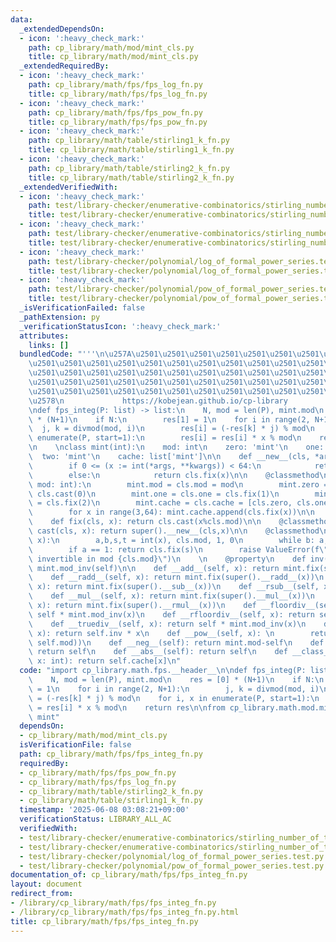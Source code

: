 ```yaml
---
data:
  _extendedDependsOn:
  - icon: ':heavy_check_mark:'
    path: cp_library/math/mod/mint_cls.py
    title: cp_library/math/mod/mint_cls.py
  _extendedRequiredBy:
  - icon: ':heavy_check_mark:'
    path: cp_library/math/fps/fps_log_fn.py
    title: cp_library/math/fps/fps_log_fn.py
  - icon: ':heavy_check_mark:'
    path: cp_library/math/fps/fps_pow_fn.py
    title: cp_library/math/fps/fps_pow_fn.py
  - icon: ':heavy_check_mark:'
    path: cp_library/math/table/stirling1_k_fn.py
    title: cp_library/math/table/stirling1_k_fn.py
  - icon: ':heavy_check_mark:'
    path: cp_library/math/table/stirling2_k_fn.py
    title: cp_library/math/table/stirling2_k_fn.py
  _extendedVerifiedWith:
  - icon: ':heavy_check_mark:'
    path: test/library-checker/enumerative-combinatorics/stirling_number_of_the_first_kind_fixed_k.test.py
    title: test/library-checker/enumerative-combinatorics/stirling_number_of_the_first_kind_fixed_k.test.py
  - icon: ':heavy_check_mark:'
    path: test/library-checker/enumerative-combinatorics/stirling_number_of_the_second_kind_fixed_k.test.py
    title: test/library-checker/enumerative-combinatorics/stirling_number_of_the_second_kind_fixed_k.test.py
  - icon: ':heavy_check_mark:'
    path: test/library-checker/polynomial/log_of_formal_power_series.test.py
    title: test/library-checker/polynomial/log_of_formal_power_series.test.py
  - icon: ':heavy_check_mark:'
    path: test/library-checker/polynomial/pow_of_formal_power_series.test.py
    title: test/library-checker/polynomial/pow_of_formal_power_series.test.py
  _isVerificationFailed: false
  _pathExtension: py
  _verificationStatusIcon: ':heavy_check_mark:'
  attributes:
    links: []
  bundledCode: "'''\n\u257A\u2501\u2501\u2501\u2501\u2501\u2501\u2501\u2501\u2501\u2501\
    \u2501\u2501\u2501\u2501\u2501\u2501\u2501\u2501\u2501\u2501\u2501\u2501\u2501\
    \u2501\u2501\u2501\u2501\u2501\u2501\u2501\u2501\u2501\u2501\u2501\u2501\u2501\
    \u2501\u2501\u2501\u2501\u2501\u2501\u2501\u2501\u2501\u2501\u2501\u2501\u2501\
    \u2501\u2501\u2501\u2501\u2501\u2501\u2501\u2501\u2501\u2501\u2501\u2501\u2501\
    \u2578\n             https://kobejean.github.io/cp-library               \n'''\n\
    \ndef fps_integ(P: list) -> list:\n    N, mod = len(P), mint.mod\n    res = [0]\
    \ * (N+1)\n    if N:\n        res[1] = 1\n    for i in range(2, N+1):\n      \
    \  j, k = divmod(mod, i)\n        res[i] = (-res[k] * j) % mod\n    for i, x in\
    \ enumerate(P, start=1):\n        res[i] = res[i] * x % mod\n    return res\n\n\
    \n    \nclass mint(int):\n    mod: int\n    zero: 'mint'\n    one: 'mint'\n  \
    \  two: 'mint'\n    cache: list['mint']\n\n    def __new__(cls, *args, **kwargs):\n\
    \        if 0 <= (x := int(*args, **kwargs)) < 64:\n            return cls.cache[x]\n\
    \        else:\n            return cls.fix(x)\n\n    @classmethod\n    def set_mod(cls,\
    \ mod: int):\n        mint.mod = cls.mod = mod\n        mint.zero = cls.zero =\
    \ cls.cast(0)\n        mint.one = cls.one = cls.fix(1)\n        mint.two = cls.two\
    \ = cls.fix(2)\n        mint.cache = cls.cache = [cls.zero, cls.one, cls.two]\n\
    \        for x in range(3,64): mint.cache.append(cls.fix(x))\n\n    @classmethod\n\
    \    def fix(cls, x): return cls.cast(x%cls.mod)\n\n    @classmethod\n    def\
    \ cast(cls, x): return super().__new__(cls,x)\n\n    @classmethod\n    def mod_inv(cls,\
    \ x):\n        a,b,s,t = int(x), cls.mod, 1, 0\n        while b: a,b,s,t = b,a%b,t,s-a//b*t\n\
    \        if a == 1: return cls.fix(s)\n        raise ValueError(f\"{x} is not\
    \ invertible in mod {cls.mod}\")\n    \n    @property\n    def inv(self): return\
    \ mint.mod_inv(self)\n\n    def __add__(self, x): return mint.fix(super().__add__(x))\n\
    \    def __radd__(self, x): return mint.fix(super().__radd__(x))\n    def __sub__(self,\
    \ x): return mint.fix(super().__sub__(x))\n    def __rsub__(self, x): return mint.fix(super().__rsub__(x))\n\
    \    def __mul__(self, x): return mint.fix(super().__mul__(x))\n    def __rmul__(self,\
    \ x): return mint.fix(super().__rmul__(x))\n    def __floordiv__(self, x): return\
    \ self * mint.mod_inv(x)\n    def __rfloordiv__(self, x): return self.inv * x\n\
    \    def __truediv__(self, x): return self * mint.mod_inv(x)\n    def __rtruediv__(self,\
    \ x): return self.inv * x\n    def __pow__(self, x): \n        return self.cast(super().__pow__(x,\
    \ self.mod))\n    def __neg__(self): return mint.mod-self\n    def __pos__(self):\
    \ return self\n    def __abs__(self): return self\n    def __class_getitem__(self,\
    \ x: int): return self.cache[x]\n"
  code: "import cp_library.math.fps.__header__\n\ndef fps_integ(P: list) -> list:\n\
    \    N, mod = len(P), mint.mod\n    res = [0] * (N+1)\n    if N:\n        res[1]\
    \ = 1\n    for i in range(2, N+1):\n        j, k = divmod(mod, i)\n        res[i]\
    \ = (-res[k] * j) % mod\n    for i, x in enumerate(P, start=1):\n        res[i]\
    \ = res[i] * x % mod\n    return res\n\nfrom cp_library.math.mod.mint_cls import\
    \ mint"
  dependsOn:
  - cp_library/math/mod/mint_cls.py
  isVerificationFile: false
  path: cp_library/math/fps/fps_integ_fn.py
  requiredBy:
  - cp_library/math/fps/fps_pow_fn.py
  - cp_library/math/fps/fps_log_fn.py
  - cp_library/math/table/stirling2_k_fn.py
  - cp_library/math/table/stirling1_k_fn.py
  timestamp: '2025-06-08 03:08:21+09:00'
  verificationStatus: LIBRARY_ALL_AC
  verifiedWith:
  - test/library-checker/enumerative-combinatorics/stirling_number_of_the_first_kind_fixed_k.test.py
  - test/library-checker/enumerative-combinatorics/stirling_number_of_the_second_kind_fixed_k.test.py
  - test/library-checker/polynomial/log_of_formal_power_series.test.py
  - test/library-checker/polynomial/pow_of_formal_power_series.test.py
documentation_of: cp_library/math/fps/fps_integ_fn.py
layout: document
redirect_from:
- /library/cp_library/math/fps/fps_integ_fn.py
- /library/cp_library/math/fps/fps_integ_fn.py.html
title: cp_library/math/fps/fps_integ_fn.py
---
```

